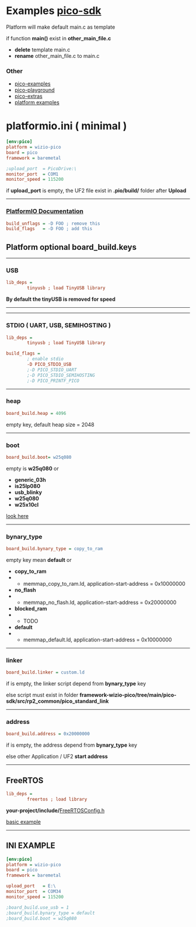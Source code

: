 # Examples [pico-sdk](https://github.com/raspberrypi/pico-examples)
Platform will make default main.c as template

if function **main()** exist in **other_main_file.c** 
* **delete** template main.c 
* **rename** other_main_file.c to main.c  

### Other
* [pico-examples](https://github.com/raspberrypi/pico-examples)
* [pico-playground](https://github.com/raspberrypi/pico-playground)
* [pico-extras](https://github.com/raspberrypi/pico-extras)
* [platform examples](https://github.com/Wiz-IO/wizio-pico/tree/main/examples/baremetal)

# platformio.ini ( minimal )
```ini
[env:pico]
platform = wizio-pico
board = pico
framework = baremetal

;upload_port  = PicoDrive:\
monitor_port  = COM1
monitor_speed = 115200

```
if **upload_port** is empty, the UF2 file exist in **.pio/build/** folder after **Upload**
***
### [PlatformIO Documentation](https://docs.platformio.org/en/latest/projectconf/section_env_build.html)
```ini
build_unflags = -D FOO ; remove this
build_flags   = -D FOO ; add this
```
## Platform optional board_build.keys

***
### USB
```ini
lib_deps = 
        tinyusb ; load TinyUSB library
```
**By default the tinyUSB is removed for speed**

***

***
### STDIO ( UART, USB, SEMIHOSTING )
```ini
lib_deps = 
        tinyusb ; load TinyUSB library

build_flags = 
        ; enable stdio 
        -D PICO_STDIO_USB
        ;-D PICO_STDIO_UART
        ;-D PICO_STDIO_SEMIHOSTING
        ;-D PICO_PRINTF_PICO
```

***
### heap
```ini
board_build.heap = 4096
```
empty key, default heap size = 2048

***
### boot
```ini
board_build.boot= w25q080
```
empty is **w25q080** or
* **generic_03h**
* **is25lp080**
* **usb_blinky**
* **w25q080**
* **w25x10cl**

[look here](https://github.com/Wiz-IO/framework-wizio-pico/tree/main/common/boot2) 

***
### bynary_type
```ini
board_build.bynary_type = copy_to_ram
```
empty key mean **default** or
* **copy_to_ram**
* * memmap_copy_to_ram.ld, application-start-address = 0x10000000
* **no_flash**
* * memmap_no_flash.ld, application-start-address = 0x20000000
* **blocked_ram**
* * TODO
* **default**
* * memmap_default.ld, application-start-address = 0x10000000

***
### linker
```ini
board_build.linker = custom.ld
```
if is empty, the linker script depend from **bynary_type** key

else script must exist in folder **framework-wizio-pico/tree/main/pico-sdk/src/rp2_common/pico_standard_link**

***
### address
```ini
board_build.address = 0x20000000
```
if is empty, the address depend from **bynary_type** key

else other Application / UF2 **start address**

***
## FreeRTOS
```ini
lib_deps = 
        freertos ; load library
```
**your-project/include/**[FreeRTOSConfig.h](https://github.com/Wiz-IO/framework-wizio-pico/blob/main/templates/Template-FreeRTOSConfig.h)

[basic example](https://github.com/Wiz-IO/wizio-pico/tree/main/examples/baremetal/pico-freertos)
***

## INI EXAMPLE
```ini
[env:pico]
platform = wizio-pico
board = pico
framework = baremetal

upload_port   = E:\
monitor_port  = COM34
monitor_speed = 115200

;board_build.use_usb = 1
;board_build.bynary_type = default
;board_build.boot = w25q080
```
